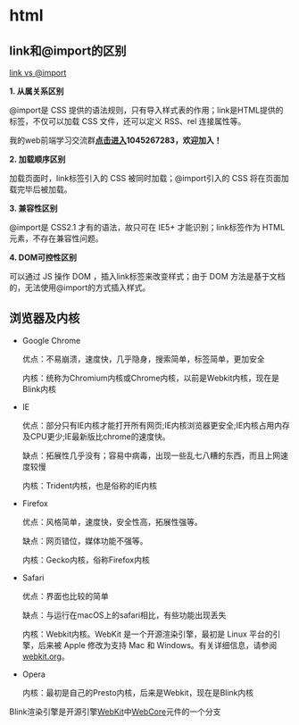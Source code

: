 # html

## link和@import的区别

[link vs @import](https://zhuanlan.zhihu.com/p/136047345)

**1. 从属关系区别**

@import是 CSS 提供的语法规则，只有导入样式表的作用；link是HTML提供的标签，不仅可以加载 CSS 文件，还可以定义 RSS、rel 连接属性等。

我的web前端学习交流群[**点击进入**](https://link.zhihu.com/?target=https%3A//jq.qq.com/%3F\_wv%3D1027%26k%3D5pIrfEw)**1045267283，欢迎加入！**

**2. 加载顺序区别**

加载页面时，link标签引入的 CSS 被同时加载；@import引入的 CSS 将在页面加载完毕后被加载。

**3. 兼容性区别**

@import是 CSS2.1 才有的语法，故只可在 IE5+ 才能识别；link标签作为 HTML 元素，不存在兼容性问题。

**4. DOM可控性区别**

可以通过 JS 操作 DOM ，插入link标签来改变样式；由于 DOM 方法是基于文档的，无法使用@import的方式插入样式。



## 浏览器及内核

* Google Chrome

  优点：不易崩溃，速度快，几乎隐身，搜索简单，标签简单，更加安全

  内核：统称为Chromium内核或Chrome内核，以前是Webkit内核，现在是Blink内核

* IE

  优点：部分只有IE内核才能打开所有网页;IE内核浏览器更安全;IE内核占用内存及CPU更少;IE最新版比chrome的速度快。

  缺点：拓展性几乎没有；容易中病毒，出现一些乱七八糟的东西，而且上网速度较慢

  内核：Trident内核，也是俗称的IE内核

* Firefox

  优点：风格简单，速度快，安全性高，拓展性强等。

  缺点：网页错位，媒体功能不强等。

  内核：Gecko内核，俗称Firefox内核

* Safari

  优点：界面也比较的简单

  缺点：与运行在macOS上的safari相比，有些功能出现丢失

  内核：Webkit内核。WebKit 是一个开源渲染引擎，最初是 Linux 平台的引擎，后来被 Apple 修改为支持 Mac 和 Windows。有关详细信息，请参阅[webkit.org](http://webkit.org/)。

* Opera

  内核：最初是自己的Presto内核，后来是Webkit，现在是Blink内核

Blink渲染引擎是开源引擎[WebKit](https://www.wikiwand.com/zh-hans/WebKit)中[WebCore](https://www.wikiwand.com/zh-hans/WebKit#WebCore)元件的一个分支



